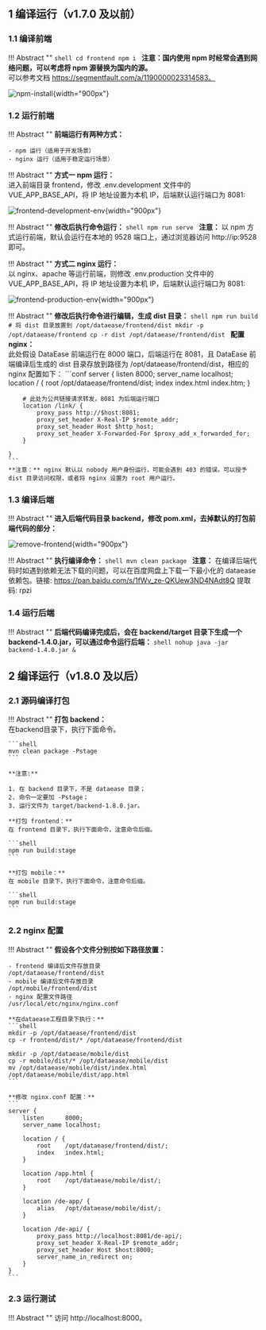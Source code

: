 ## 1 编译运行（v1.7.0 及以前）

### 1.1 编译前端

!!! Abstract ""
	```shell
	cd frontend
	npm i
	```
	**注意：国内使用 npm 时经常会遇到网络问题，可以考虑将 npm 源替换为国内的源。**  
	可以参考文档 https://segmentfault.com/a/1190000023314583。

![npm-install](../../img/dev_manual/npm-install.png){width="900px"}




### 1.2 运行前端

!!! Abstract ""
	**前端运行有两种方式：**

    - npm 运行（适用于开发场景）
    - nginx 运行（适用于稳定运行场景）

!!! Abstract ""
	**方式一 npm 运行：**  
	进入前端目录 frontend，修改 .env.development 文件中的 VUE_APP_BASE_API，将 IP 地址设置为本机 IP，后端默认运行端口为 8081:

![frontend-development-env](../../img/dev_manual/frontend-development-env.png){width="900px"}

!!! Abstract ""
	**修改后执行命令运行：**
	```shell
	npm run serve
	```
	**注意：** 以 npm 方式运行前端，默认会运行在本地的 9528 端口上，通过浏览器访问 http://ip:9528 即可。

!!! Abstract ""
	**方式二 nginx 运行：**  
	以 nginx、apache 等运行前端，则修改 .env.production 文件中的 VUE_APP_BASE_API，将 IP 地址设置为本机 IP，后端默认运行端口为 8081:

![frontend-production-env](../../img/dev_manual/frontend-production-env.png){width="900px"}

!!! Abstract ""
	**修改后执行命令进行编辑，生成 dist 目录：**
	```shell
	npm run build
	# 将 dist 目录放置到 /opt/dataease/frontend/dist
	mkdir -p /opt/dataease/frontend
	cp -r dist /opt/dataease/frontend/dist
	```
    **配置 nginx：**    
	此处假设 DataEase 前端运行在 8000 端口，后端运行在 8081，且 DataEase 前端编译后生成的 dist 目录存放到路径为 /opt/dataease/frontend/dist，相应的 nginx 配置如下：
	```conf
	server {
		listen      8000;
		server_name localhost;
		location / {
			root    /opt/dataease/frontend/dist;
			index   index.html index.htm;
		}
	
		# 此处为公共链接请求转发，8081 为后端运行端口
		location /link/ {
			proxy_pass http://$host:8081;
			proxy_set_header X-Real-IP $remote_addr;
			proxy_set_header Host $http_host;
			proxy_set_header X-Forwarded-For $proxy_add_x_forwarded_for;
		}
	
	}
	```
	**注意：** nginx 默认以 nobody 用户身份运行，可能会遇到 403 的错误。可以授予 dist 目录访问权限，或者将 nginx 设置为 root 用户运行。

### 1.3 编译后端

!!! Abstract ""
	**进入后端代码目录 backend，修改 pom.xml，去掉默认的打包前端代码的部分：**

![remove-frontend](../../img/dev_manual/remove-frontend.png){width="900px"}

!!! Abstract ""
	**执行编译命令：**
	```shell
	mvn clean package
	```
	**注意：** 在编译后端代码时如遇到依赖无法下载的问题，可以在百度网盘上下载一下最小化的 dataease 依赖包。链接: https://pan.baidu.com/s/1fWv_ze-QKUew3ND4NAdt8Q 提取码: rpzi

### 1.4 运行后端

!!! Abstract ""
	**后端代码编译完成后，会在 backend/target 目录下生成一个 backend-1.4.0.jar，可以通过命令运行后端：**
	```shell
	nohup java -jar backend-1.4.0.jar &
	```

## 2 编译运行（v1.8.0 及以后）

### 2.1 源码编译打包

!!! Abstract ""
	**打包 backend：**  
	在backend目录下，执行下面命令。

	```shell
	mvn clean package -Pstage
	```

	**注意:**  

    1. 在 backend 目录下，不是 dataease 目录；
	2. 命令一定要加 -Pstage；
	3. 运行文件为 target/backend-1.8.0.jar。

	**打包 frontend：**  
	在 frontend 目录下，执行下面命令，注意命令后缀。

	```shell
	npm run build:stage
	```

	**打包 mobile：**  
	在 mobile 目录下，执行下面命令，注意命令后缀。
	
	```shell
	npm run build:stage
	```

### 2.2 nginx 配置

!!! Abstract ""
	**假设各个文件分别按如下路径放置：**  

	- frontend 编译后文件存放目录
  	/opt/dataease/frontend/dist
	- mobile 编译后文件存放目录
  	/opt/mobile/frontend/dist
	- nginx 配置文件路径
  	/usr/local/etc/nginx/nginx.conf

	**在dataease工程目录下执行：**
	```shell
	mkdir -p /opt/dataease/frontend/dist
	cp -r frontend/dist/* /opt/dataease/frontend/dist
	
	mkdir -p /opt/dataease/mobile/dist
	cp -r mobile/dist/* /opt/dataease/mobile/dist
	mv /opt/dataease/mobile/dist/index.html /opt/dataease/mobile/dist/app.html
	```

	**修改 nginx.conf 配置：**
	```
	server {
    	listen      8000;
    	server_name localhost;

    	location / {
        	root    /opt/dataease/frontend/dist/;
        	index   index.html;
    	}

    	location /app.html {
        	root    /opt/dataease/mobile/dist/;
    	}

    	location /de-app/ {
        	alias   /opt/dataease/mobile/dist/;
    	}

    	location /de-api/ {
        	proxy_pass http://localhost:8081/de-api/;
        	proxy_set_header X-Real-IP $remote_addr;
        	proxy_set_header Host $host:8000;
        	server_name_in_redirect on;
    	}
	}
	```

### 2.3 运行测试

!!! Abstract ""
	访问 http://localhost:8000。


